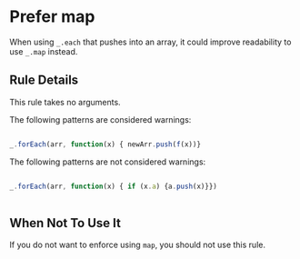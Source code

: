 # Prefer map

When using `_.each` that pushes into an array, it could improve readability to use `_.map` instead.

## Rule Details

This rule takes no arguments.

The following patterns are considered warnings:

```js

_.forEach(arr, function(x) { newArr.push(f(x))}

```

The following patterns are not considered warnings:

```js

_.forEach(arr, function(x) { if (x.a) {a.push(x)}})
 
```


## When Not To Use It

If you do not want to enforce using `map`, you should not use this rule.
